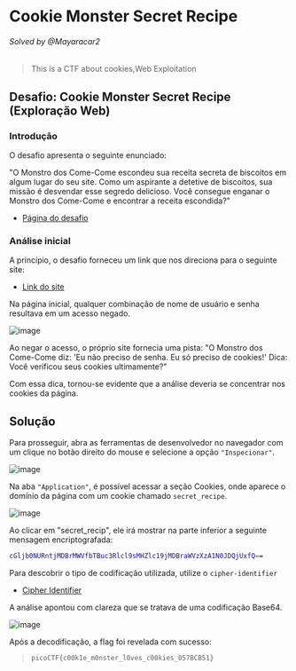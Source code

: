 # Cookie Monster Secret Recipe
###### Solved by @Mayaracar2
> This is a CTF about cookies,Web Exploitation
## Desafio: Cookie Monster Secret Recipe (Exploração Web) 
### Introdução
O desafio apresenta o seguinte enunciado: 

"O Monstro dos Come-Come escondeu sua receita secreta de biscoitos em algum lugar do seu site. Como um aspirante a detetive de biscoitos, sua missão é desvendar esse segredo delicioso. Você consegue enganar o Monstro dos Come-Come e encontrar a receita escondida?"

- [Página do desafio](https://play.picoctf.org/practice/challenge/469)
### Análise inicial
A princípio, o desafio forneceu um link que nos direciona para o seguinte site:

- [Link do site](http://verbal-sleep.picoctf.net:51173/)

Na página inicial, qualquer combinação de nome de usuário e senha resultava em um acesso negado.

![image](https://github.com/user-attachments/assets/1fb4ea4b-6605-40bd-ad1d-a4c02cb38115)

Ao negar o acesso, o próprio site fornecia uma pista:
"O Monstro dos Come-Come diz: 'Eu não preciso de senha. Eu só preciso de cookies!'
Dica: Você verificou seus cookies ultimamente?"

Com essa dica, tornou-se evidente que a análise deveria se concentrar nos cookies da página.
## Solução
Para prosseguir, abra as ferramentas de desenvolvedor no navegador com um clique no botão direito do mouse e selecione a opção `"Inspecionar"`.

![image](https://github.com/user-attachments/assets/593feb3b-1371-4f54-9b46-6b8d15e009d6)

Na aba `"Application"`, é possível acessar a seção Cookies, onde aparece o domínio da página com um cookie chamado `secret_recipe`.

![image](https://github.com/user-attachments/assets/c02079e8-4e37-4270-a30e-d08b237ed8c4)

Ao clicar em "secret_recip", ele irá mostrar na parte inferior a seguinte mensagem encriptografada:

```bash
cGljb0NURntjMDBrMWVfbTBuc3Rlcl9sMHZlc19jMDBraWVzXzA1N0JDQjUxfQ==
```

Para descobrir o tipo de codificação utilizada, utilize o `cipher-identifier`

- [Cipher Identifier](https://www.dcode.fr/cipher-identifier)

A análise apontou com clareza que se tratava de uma codificação Base64.

![image](https://github.com/user-attachments/assets/e06718cd-033a-4c25-a5fc-8b93a62e7690)

Após a decodificação, a flag foi revelada com sucesso:

>`picoCTF{c00k1e_m0nster_l0ves_c00kies_057BCB51}`
 
